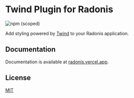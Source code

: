 # Twind Plugin for Radonis

![npm (scoped)](https://img.shields.io/npm/v/@microeinhundert/radonis-twind)

Add styling powered by [Twind](https://twind.dev/) to your Radonis application.

## Documentation

Documentation is available at [radonis.vercel.app](https://radonis.vercel.app/docs/plugins/twind).

## License

[MIT](LICENSE)
